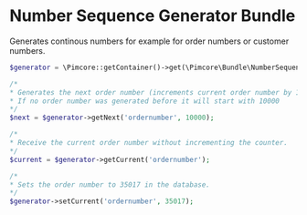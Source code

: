 # Number Sequence Generator Bundle

Generates continous numbers for example for order numbers or customer numbers.

```php
$generator = \Pimcore::getContainer()->get(\Pimcore\Bundle\NumberSequenceGeneratorBundle\Generator::class);

/*
* Generates the next order number (increments current order number by 1)
* If no order number was generated before it will start with 10000
*/
$next = $generator->getNext('ordernumber', 10000);

/*
* Receive the current order number without incrementing the counter.
*/
$current = $generator->getCurrent('ordernumber');

/*
* Sets the order number to 35017 in the database.
*/
$generator->setCurrent('ordernumber', 35017);
```